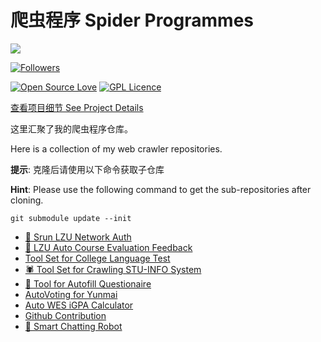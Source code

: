 # 爬虫程序 Spider Programmes

![](https://hollowman6.github.io/img/mark.png)


[![Followers](https://img.shields.io/github/followers/HollowMan6?style=social)](https://github.com/HollowMan6?tab=followers)

[![Open Source Love](https://img.shields.io/badge/-%E2%9D%A4%20Open%20Source-Green?style=flat-square&logo=Github&logoColor=white&link=https://hollowman6.github.io/fund.html)](https://hollowman6.github.io/fund.html)
[![GPL Licence](https://img.shields.io/badge/license-GPL-blue)](https://opensource.org/licenses/GPL-3.0/)

[查看项目细节 See Project Details](https://github.com/users/HollowMan6/projects/1)

这里汇聚了我的爬虫程序仓库。

Here is a collection of my web crawler repositories. 

**提示**: 克隆后请使用以下命令获取子仓库

**Hint**: Please use the following command to get the sub-repositories after cloning.

`git submodule update --init`

* [🔑 Srun LZU Network Auth](https://github.com/HollowMan6/Srun-LZU-Network-Auth)
* [🙋 LZU Auto Course Evaluation Feedback](https://github.com/HollowMan6/LZU-Auto-Course-Evaluation-Feedback)
* [Tool Set for College Language Test](https://github.com/HollowMan6/Tool-Set-for-College-Language-Test)
* [🕷 Tool Set for Crawling STU-INFO System](https://github.com/HollowMan6/Tool-Set-for-Crawling-STU-INFO-System)
* [📄 Tool for Autofill Questionaire](https://github.com/HollowMan6/Tool-for-Autofill-Questionaire)
* [AutoVoting for Yunmai](https://github.com/HollowMan6/AutoVoting-for-Yunmai)
* [Auto WES iGPA Calculator](https://github.com/HollowMan6/Auto-WES-iGPA-Calculator)
* [Github Contribution](https://github.com/HollowMan6/Github-Contribution)
* [🤖 Smart Chatting Robot](https://github.com/HollowMan6/Smart-Chatting-Robot)
